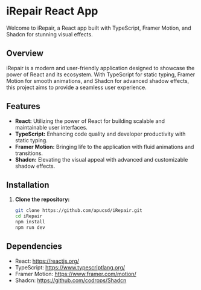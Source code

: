 # iRepair React App

Welcome to iRepair, a React app built with TypeScript, Framer Motion, and Shadcn for stunning visual effects.

## Overview

iRepair is a modern and user-friendly application designed to showcase the power of React and its ecosystem. With TypeScript for static typing, Framer Motion for smooth animations, and Shadcn for advanced shadow effects, this project aims to provide a seamless user experience.

## Features

- **React:** Utilizing the power of React for building scalable and maintainable user interfaces.
- **TypeScript:** Enhancing code quality and developer productivity with static typing.
- **Framer Motion:** Bringing life to the application with fluid animations and transitions.
- **Shadcn:** Elevating the visual appeal with advanced and customizable shadow effects.

## Installation

1. **Clone the repository:**

   ```bash
   git clone https://github.com/apucsd/iRepair.git
   cd iRepair
   npm install
   npm run dev
   ```

## Dependencies
- React: https://reactjs.org/
- TypeScript: https://www.typescriptlang.org/
- Framer Motion: https://www.framer.com/motion/
- Shadcn: https://github.com/codrops/Shadcn
